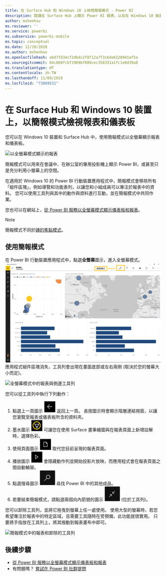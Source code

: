 ```yaml
---
title: 在 Surface Hub 和 Windows 10 上檢視簡報模式 - Power BI
description: 閱讀在 Surface Hub 上顯示 Power BI 報表，以及在 Windows 10 裝置上以全螢幕模式顯示 Power BI 儀表板、報表和磚。
author: mshenhav
ms.reviewer: ''
ms.service: powerbi
ms.subservice: powerbi-mobile
ms.topic: conceptual
ms.date: 12/10/2018
ms.author: mshenhav
ms.openlocfilehash: abd7fd34cf2dbdc2f8f12a7f3c6de6228941af5a
ms.sourcegitcommit: 64c860fcbf2969bf089cec358331a1fc1e0d39a8
ms.translationtype: HT
ms.contentlocale: zh-TW
ms.lasthandoff: 11/09/2019
ms.locfileid: "73869531"
---
```

# <a name="view-reports-and-dashboards-in-presentation-mode-on-surface-hub-and-windows-10-devices"></a>在 Surface Hub 和 Windows 10 裝置上，以簡報模式檢視報表和儀表板
您可以在 Windows 10 裝置和 Surface Hub 中，使用簡報模式以全螢幕顯示報表和儀表板。 

![以全螢幕模式顯示的報表](./media/mobile-windows-10-app-presentation-mode/power-bi-presentation-mode-2.png)

簡報模式可以用來在會議中、在辦公室的專用投影機上顯示 Power BI，或甚至只是充分利用小螢幕上的空間。 

在適用於 Windows 10 的 Power BI 行動裝置應用程式中，簡報模式會移除所有「組件區塊」，例如導覽和功能表列，以讓您和小組成員可以專注於報表中的資料。 您可以使用工具列與其中的動作與資料進行互動，並在簡報模式中共同作業。

您也可以在網站上，[從 Power BI 服務以全螢幕模式顯示儀表板和報表](../end-user-focus.md)。

> [!NOTE]
> 簡報模式不同於[磚的焦點模式](mobile-tiles-in-the-mobile-apps.md)。
> 
> 

## <a name="use-presentation-mode"></a>使用簡報模式
在 Power BI 行動裝置應用程式中，點選**全螢幕**圖示，進入全螢幕模式。
![全螢幕圖示](././media/mobile-windows-10-app-presentation-mode/power-bi-full-screen-icon.png) 應用程式組件區塊消失，工具列會出現在畫面底部或左右兩側 (取決於您的螢幕大小而定)。

![全螢幕模式中的報表與側邊工具列](./media/mobile-windows-10-app-presentation-mode/power-bi-presentation-mode-2.png)

您可以從工具列中執行下列動作：

1. 點選上一頁圖示 ![上一頁圖示](./media/mobile-windows-10-app-presentation-mode/power-bi-windows-10-presentation-back-icon.png) 返回上一頁。 長按圖示時會顯示階層連結視窗，以讓您瀏覽至報表或儀表板所含的資料夾。
2. 墨水圖示 ![墨水圖示](./media/mobile-windows-10-app-presentation-mode/power-bi-windows-10-presentation-ink-icon.png) 可讓您在使用 Surface 畫筆繪圖與在報表頁面上新增註解時，選擇色彩。 
3. 使用頁面圖示 ![分頁圖示](./media/mobile-windows-10-app-presentation-mode/power-bi-windows-10-presentation-pages-icon.png) 取代您目前呈現的報表頁面。
4. 播放圖示  ![播放圖示](./media/mobile-windows-10-app-presentation-mode/power-bi-windows-10-presentation-play-icon.png) 會隱藏動作列並開始投影片放映，而應用程式會在報表頁面之間自動輪替。 
5. 點選搜尋圖示 ![搜尋圖示](./media/mobile-windows-10-app-presentation-mode/power-bi-windows-10-presentation-search-icon.png) 尋找 Power BI 中的其他成品。
6. 若要結束簡報模式，請點選兩個向內箭號的圖示 ![結束全螢幕模式](./media/mobile-windows-10-app-presentation-mode/power-bi-windows-10-exit-full-screen-icon.png) (位於工具列)。

您可以卸除工具列，並將它拖曳到螢幕上任一處使用。 使用大型的螢幕時，若您希望專注於報表中的特定區域，且需要工具隨時在旁預備，此功能就很實用。 只要將手指放在工具列上，將其撥動到報表畫布中即可。

![簡報模式中的報表和卸除的工具列](./media/mobile-windows-10-app-presentation-mode/power-bi-windows-10-presentation-drag-toolbar-2.png)


## <a name="next-steps"></a>後續步驟
* [從 Power BI 服務以全螢幕模式顯示儀表板和報表](../end-user-focus.md)
* 有問題嗎？ [嘗試在 Power BI 社群提問](https://community.powerbi.com/)

